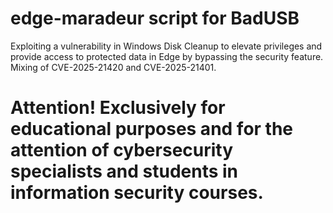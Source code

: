# edge-maradeur script for BadUSB
Exploiting a vulnerability in Windows Disk Cleanup to elevate privileges and provide access to protected data in Edge by bypassing the security feature. Mixing of CVE-2025-21420 and CVE-2025-21401.

# Attention! Exclusively for educational purposes and for the attention of cybersecurity specialists and students in information security courses.
